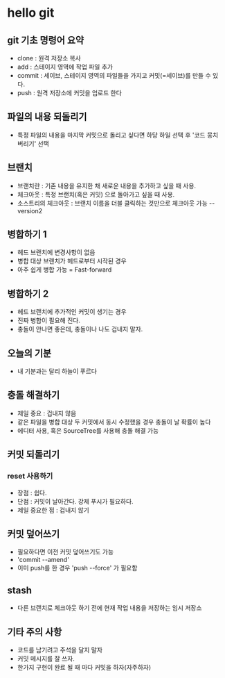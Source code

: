 # hello git

## git 기초 명령어 요약

- clone : 원격 저장소 복사
- add : 스테이지 영역에 작업 파일 추가
- commit : 세이브, 스테이지 영역의 파일들을 가지고 커밋(=세이브)를 만들 수 있다.
- push : 원격 저장소에 커밋을 업로드 한다

## 파일의 내용 되돌리기

- 특정 파일의 내용을 마지막 커밋으로 돌리고 싶다면 하당 하일 선택 후 '코드 뭉치 버리기' 선택

## 브랜치

- 브랜치란 : 기존 내용을 유지한 채 새로운 내용을 추가하고 싶을 때 사용.
- 체크아웃 : 특정 브랜치(혹은 커밋) 으로 돌아가고 싶을 때 사용.
- 소스트리의 체크아웃 : 브랜치 이름을 더블 클릭하는 것만으로 체크아웃 가능
  -- version2

## 병합하기 1

- 헤드 브랜치에 변경사항이 없음
- 병합 대상 브랜치가 헤드로부터 시작된 경우
- 아주 쉽게 병합 가능 = Fast-forward

## 병합하기 2

- 헤드 브랜치에 추가적인 커밋이 생기는 경우
- 진짜 병합이 필요해 진다.
- 충돌이 안나면 좋은데, 충돌이나 나도 겁내지 말자.

## 오늘의 기분

- 내 기분과는 달리 하늘이 푸르다

## 충돌 해결하기

- 제일 중요 : 겁내지 않음
- 같은 파일을 병합 대상 두 커밋에서 동시 수정했을 경우 충돌이 날 확률이 높다
- 에디터 사용, 혹은 SourceTree를 사용해 충돌 해결 가능

## 커밋 되돌리기

### reset 사용하기

- 장점 : 쉽다.
- 단점 : 커밋이 날아간다. 강제 푸시가 필요하다.
- 제일 중요한 점 : 겁내지 않기

## 커밋 덮어쓰기

- 필요하다면 이전 커밋 덮어쓰기도 가능
- 'commit --amend'
- 이미 push를 한 경우 'push --force' 가 필요함

## stash

- 다른 브랜치로 체크아웃 하기 전에 현재 작업 내용을 저장하는 임시 저장소

## 기타 주의 사항

- 코드를 남기려고 주석을 달지 말자
- 커밋 메시지를 잘 쓰자.
- 한가지 구현이 완료 될 때 마다 커밋을 하자(자주하자)
